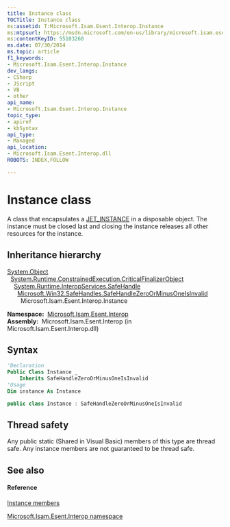 ```yaml
---
title: Instance class
TOCTitle: Instance class
ms:assetid: T:Microsoft.Isam.Esent.Interop.Instance
ms:mtpsurl: https://msdn.microsoft.com/en-us/library/microsoft.isam.esent.interop.instance(v=EXCHG.10)
ms:contentKeyID: 55103260
ms.date: 07/30/2014
ms.topic: article
f1_keywords:
- Microsoft.Isam.Esent.Interop.Instance
dev_langs:
- CSharp
- JScript
- VB
- other
api_name: 
- Microsoft.Isam.Esent.Interop.Instance
topic_type: 
- apiref
- kbSyntax
api_type: 
- Managed
api_location: 
- Microsoft.Isam.Esent.Interop.dll
ROBOTS: INDEX,FOLLOW

---
```


# Instance class

A class that encapsulates a [JET_INSTANCE](hh564593\(v=exchg.10\).md) in a disposable object. The instance must be closed last and closing the instance releases all other resources for the instance.

## Inheritance hierarchy

[System.Object](https://docs.microsoft.com/dotnet/api/system.object?redirectedfrom=MSDN)  
  [System.Runtime.ConstrainedExecution.CriticalFinalizerObject](https://docs.microsoft.com/dotnet/api/system.runtime.constrainedexecution.criticalfinalizerobject?redirectedfrom=MSDN)  
    [System.Runtime.InteropServices.SafeHandle](https://docs.microsoft.com/dotnet/api/system.runtime.interopservices.safehandle?redirectedfrom=MSDN)  
      [Microsoft.Win32.SafeHandles.SafeHandleZeroOrMinusOneIsInvalid](https://docs.microsoft.com/dotnet/api/microsoft.win32.safehandles.safehandlezeroorminusoneisinvalid?redirectedfrom=MSDN)  
        Microsoft.Isam.Esent.Interop.Instance  

**Namespace:**  [Microsoft.Isam.Esent.Interop](hh596136\(v=exchg.10\).md)  
**Assembly:**  Microsoft.Isam.Esent.Interop (in Microsoft.Isam.Esent.Interop.dll)

## Syntax

``` vb
'Declaration
Public Class Instance _
    Inherits SafeHandleZeroOrMinusOneIsInvalid
'Usage
Dim instance As Instance
```

``` csharp
public class Instance : SafeHandleZeroOrMinusOneIsInvalid
```

## Thread safety

Any public static (Shared in Visual Basic) members of this type are thread safe. Any instance members are not guaranteed to be thread safe.

## See also

#### Reference

[Instance members](dn350944\(v=exchg.10\).md)

[Microsoft.Isam.Esent.Interop namespace](hh596136\(v=exchg.10\).md)

